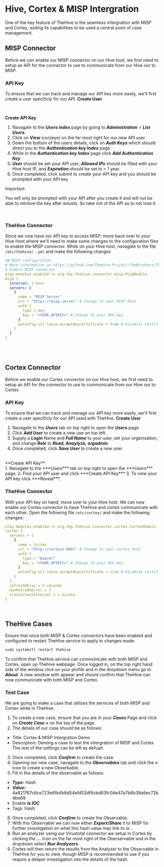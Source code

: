 # Hive, Cortex & MISP Intergration
One of the key feature of TheHive is the seamless intergration with MISP and Cortex, widing its capabilities to be used a central point of case management. 


## MISP Connector
Before we can enable our MISP connector on our Hive host, we first need to setup an API for the connector to use to communicate from our Hive our to MISP.

### API Key
To ensure that we can track and manage our API key more easily, we'll first create a user specificly for our API.
**Create User**<br>


<br>

**Create API Key**<br>
1. Navagate to the ***Users index*** page by going to ***Administration*** > ***List Users***.
2. Click on ***View*** icon(eye) on the far most right for our new API user.
3. Down the bottom of the users details, click on ***Auth Keys*** which should direct you to the ***Authentication key Index*** page.
4. While in the ***Authentication key Index*** page click ***Add Authentication Key***.
5. ***User*** should be set your API user, ***Allowed IPs*** should be filled with your Hive host IP, and ***Expiration*** should be set to < 1 year.
6. Once completed, click submit to create your API key and you should be prompted with your API key.
> [!IMPORTANT]
> You will only be prompted with your API after you create it and will not be able to retrieve the key after woulds. So take not of the API as to not lose it. 

<br>

### TheHive Connector
Since we now have our API key to access MISP, move back over to your Hive Host where we'll need to make some changes to the configuration files to enable the MISP connector.
While on your Hive host, navagate to the file `/etc/thehive/ .yml` and make the following changes
```yml
## MISP configuration
# More information at https://github.com/TheHive-Project/TheHiveDocs/TheHive4/Administration/Connectors.md
# Enable MISP connector
play.modules.enabled += org.thp.thehive.connector.misp.MispModule
misp {
  interval: 1 hour
  servers: [
    {
      name = "MISP Server"     
      url = "https://misp.server" # Change to your MISP host 
      auth {
        type = key
        key = "<YOUR_APIKEY>" # Change to your API key
      }
      wsConfig.ssl.loose.acceptAnyCertificate = true # Disables Certificates verification since we're using SSC
    }
  ]
}
```
<br><br>

## Cortex Connector
Before we enable our Cortex connector on our Hive host, we first need to setup an API for the connector to use to communicate from our Hive our to Cortex.

### API Key
To ensure that we can track and manage our API key more easily, we'll first create a user specificly for our API used with TheHive.
**Create User**<br>
1. Navagate to the ***Users*** tab on top right to open the ***Users*** page.
2. Click ***Add User*** to create a new use on top left.
3. Supply a ***Login*** Name and ***Full Name*** to your user, set your organisation, and change ***Role*** to ***Read, Anaylyze, orgadmin***.
4. Once completed, click ***Save User*** to create a new user.

<br>
**Create API Key**<br>
1. Navagate to the ***Users*** tab on top right to open the ***Users*** page.
2. Find your API user and click ***Create API Key***
3. To view your API key click ***Reveal***.
<br>

### TheHive Connector
With your API key on hand, move over to your Hive host. We can now enable our Cortex connector to have TheHive and cortex communicate with each other.
Open the following file `/etc/cortex/` and make the following changes:
```yml
play.modules.enabled += org.thp.thehive.connector.cortex.CortexModule
cortex {
  servers = [
    {
      name = Cortex
      url = "http://cortex1:9001" # Change to your cortex host 
      auth {
        type = "bearer"
        key = "<YOUR_APIKEY>" # Change to your API key
      }
      wsConfig.ssl.loose.acceptAnyCertificate = true # Disables Certificates verification since we're using SSC
    }
  ]
  refreshDelay = 5 seconds
  maxRetryOnError = 3
  statusCheckInterval = 1 minute
}
```
<br>

## TheHive Cases
Ensure that once both MISP & Cortex connectors have been enabled and configured to restart TheHive service to apply to changes made:
```bash
sudo systemctl restart thehive
```
To confirm that TheHive service can communicate with both MISP and Cortex, open up Thehive webpage. Once logged in, on the top right hand side of the window click on your profile and in the dropdown menu go to ***About***. A new window with appear and should confirm that TheHive can now communicate with both MISP and Cortex.

### Test Case
We are going to make a case that utilizes the services of both MISP and Cortex while in TheHive:
1. To create a new case, ensure that you are in your ***Cases*** Page and click on ***Create Case +*** on the top of the page.
2. The details of our case should be as follows:
  - Title: Cortex & MISP Intergration Demo
  - Description: Deming a case to test the intergration of MISP and Cortex
  The rest of the settings can be left as defualt.
3. Once completed, click ***Confirm*** to create the case.
4. Opening our new case, navagate to the ***Observables*** tab and click the ***+*** Icon to create a new Obserbable.
5. Fill in the details of the observable as follows:
  - ***Type:*** Hash
  - ***Value:*** 4a821767c6ce723e6fb4b8d54efd52df6cbd63fc0de47a7b8b39a6ec72b4be69
  - Enable ***Is IOC***
  - Tags: Hash
6. Once completed, click ***Confirm*** to create the Observable.
7. With this Observable we can now either ***Export/Share*** it to MISP for further investigation on what this hash value may link to or...
8. Run an analyzer using our Virustotal connector we setup in Cortex by clicking the ***...*** Icon on the far most right of the Oberservable and in the dropdown select ***Run Analyzers***.
9. Cortex will then return the results from the Analyzer to the Observable in TheHive for you to view, though MISP is recommended to use if you require a deeper investigation into the details of the hash.

